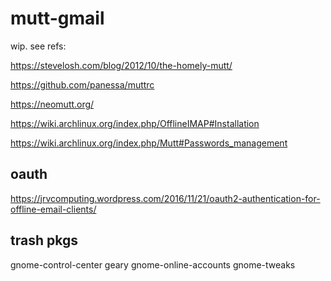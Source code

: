 mutt-gmail
==========

wip. see refs:

https://stevelosh.com/blog/2012/10/the-homely-mutt/

https://github.com/panessa/muttrc

https://neomutt.org/

https://wiki.archlinux.org/index.php/OfflineIMAP#Installation

https://wiki.archlinux.org/index.php/Mutt#Passwords_management

oauth
------

https://jrvcomputing.wordpress.com/2016/11/21/oauth2-authentication-for-offline-email-clients/

trash pkgs
----------

gnome-control-center
geary
gnome-online-accounts
gnome-tweaks
